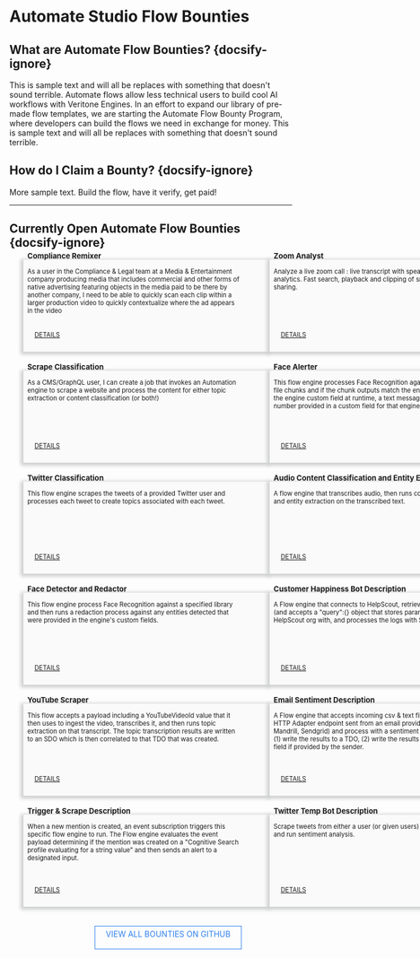 <!--TODO: Replace all references to "VDA", "Developer Application", and "Developer App" with "Veritone Developer"-->

# Automate Studio Flow Bounties

<style>
    div.featureBox {
        -webkit-box-shadow: -2px 2px 6px 3px rgba(207,208,209,1);
        -moz-box-shadow: -2px 2px 6px 3px rgba(207,208,209,1);
        box-shadow: -2px 2px 6px 3px rgba(207,208,209,1);
        width: 425px;
        height: 150px;
        padding: 7px;
        font-size: 80%;
        display: flex;
        background: #FAFAFA;
        position: relative;
    }

    div.featureColumn {
        position:relative;
        left:25px;
        width: 500px;
    }
    
    div.featureText {
        position: relative; 
        top: -40px;
    }

    div.featureImage {
        width: 50px;
        height: 50px;
    }

    div.do-more-aiware-featureColumn {
        position:relative;
        left:25px;
        width: 400px;
    }
    
    div.do-more-aiwareFeatureText {
        width: 75%;
        position: relative; 
        top: -40px;
    }

    a.link {
    }

    div.newsSectionColumn{
        width: 975px;
        position:relative;
        left:10px;
        display: flex
    }
    
    div.newsDateColumn {
        width: 175px
    }

    div.newsColumn {
        width: 800px
    }

    div.buttonColumn {
        width: 760px;
        display: flex;
        margin: 0;
        position: absolute;
        left: 365px;
    }

    #view-more-templates-btn {
        display: block;
        color: #2F80ED;
        border: 1px solid #2F80ED;
        width: 250px;
        height: 30px;
        position: relative;
        left: 15px;
        text-align: center;
        padding: 5px;
        position: relative;
        text-decoration: none;
    }

    #learn-automate-studio-btn {
        display: block;
        background-color: #2F80ED;
        color: #FFF;
        width: 300px;
        height: 30px;
        text-decoration: none;
        text-align: center;
        padding: 5px;
        position: relative;
    }

    #explore-templates-btn {
        display: block;
        color: #2F80ED;
        border: 1px solid #2F80ED;
        width: 300px;
        height: 30px;
        text-align: center;
        padding: 5px;
        position: relative;
        text-decoration: none;
    }

    .date-text {
        background-color: #d9d9d7;
        width: 110px;
        border-radius: 10px;
        font-size: 95%;
        padding: 4px 6px;  
        text-align: center
    }

    a.link {
        position: relative;
        bottom: -120px;
        left: -367px;
    }

</style>

## What are Automate Flow Bounties? {docsify-ignore}
This is sample text and will all be replaces with something that doesn't sound terrible. Automate flows allow less technical users to build cool AI workflows with Veritone Engines. In an effort to expand our library of pre-made flow templates, we are starting the Automate Flow Bounty Program, where developers can build the flows we need in exchange for money. This is sample text and will all be replaces with something that doesn't sound terrible.  

## How do I Claim a Bounty? {docsify-ignore}
More sample text. Build the flow, have it verify, get paid!
<hr>

## Currently Open Automate Flow Bounties {docsify-ignore}



<div style="display: flex">
    <div class="featureColumn">
        <div class="featureBox"> 
            <div class="featureText">
                <h3>Compliance Remixer</h3>
                <div>As a user in the Compliance & Legal team at a Media & Entertainment company producing media that includes commercial and other forms of native advertising featuring objects in the media paid to be there by another company, I need to be able to quickly scan each clip within a larger production video to quickly contextualize where the ad appears in the video</div>
            </div>
            <a class="link" href="https://developer.veritone.com/automate-studio/flows/templates"> DETAILS</a>
        </div>
        </br>
        </br>
        <div class="featureBox"> 
            <div class="featureText">
                <h3>Scrape Classification</h3>
                <div>As a CMS/GraphQL user, I can create a job that invokes an Automation engine to scrape a website and process the content for either topic extraction or content classification (or both!)</div>
            </div>
            <a class="link" href="https://developer.veritone.com/automate-studio/flows/templates"> DETAILS</a>
        </div>
        </br>
        </br>
        <div class="featureBox"> 
            <div class="featureText">
                <h3>Twitter Classification</h3>
                <div>This flow engine scrapes the tweets of a provided Twitter user and processes each tweet to create topics associated with each tweet.</div>
            </div>
            <a class="link" href="https://developer.veritone.com/automate-studio/flows/templates"> DETAILS</a>
        </div>
        </br>
        </br>
        <div class="featureBox"> 
            <div class="featureText">
                <h3>Face Detector and Redactor</h3>
                <div>This flow engine process Face Recognition against a specified library and then runs a redaction process against any entities detected that were provided in the engine's custom fields.</div>
            </div>
            <a class="link" href="https://developer.veritone.com/automate-studio/flows/templates"> DETAILS</a>
        </div>
        </br>
        </br>
        <div class="featureBox"> 
            <div class="featureText">
                <h3>YouTube Scraper</h3>
                <div>This flow accepts a payload including a YouTubeVideoId value that it then uses to ingest the video, transcribes it, and then runs topic extraction on that transcript. The topic transcription results are written to an SDO which is then correlated to that TDO that was created.</div>
            </div>
            <a class="link" href="https://developer.veritone.com/automate-studio/flows/templates"> DETAILS</a>
        </div>
        </br>
        </br>
        <div class="featureBox"> 
            <div class="featureText">
                <h3>Trigger & Scrape Description</h3>
                <div>When a new mention is created, an event subscription triggers this specific flow engine to run. The Flow engine evaluates the event payload determining if the mention was created on a "Cognitive Search profile evaluating for a string value" and then sends an alert to a designated input.</div>
            </div>
            <a class="link" href="https://developer.veritone.com/automate-studio/flows/templates"> DETAILS</a>
        </div>
    </div>
    <div class="featureColumn">
        <div class="featureBox"> 
            <div class= "featureText">
                <h3>Zoom Analyst</h3>
                <div>Analyze a live zoom call : live transcript with speaker separation. Text analytics. Fast search, playback and clipping of snippets of a call for sharing.</div>
            </div>
            <a class="link" href="https://developer.veritone.com/automate-studio/flows/templates"> DETAILS</a>
        </div>
        </br>
        </br>
        <div class="featureBox">  
            <div class= "featureText">
                <h3>Face Alerter</h3>
                <div>This flow engine processes Face Recognition against image or video file chunks and if the chunk outputs match the entity names provided in the engine custom field at runtime, a text message is sent to the phone number provided in a custom field for that engine at setup time</div>
            </div>
            <a class="link" href="https://developer.veritone.com/automate-studio/flows/templates"> DETAILS</a>
        </div>
        </br>
        </br>
        <div class="featureBox"> 
            <div class="featureText">
                <h3>Audio Content Classification and Entity Extraction</h3>
                <div>A flow engine that transcribes audio, then runs content classification and entity extraction on the transcribed text.</div>
            </div>
            <a class="link" href="https://developer.veritone.com/automate-studio/flows/templates"> DETAILS</a>
        </div>
        </br>
        </br>
        <div class="featureBox"> 
            <div class="featureText">
                <h3>Customer Happiness Bot Description</h3>
                <div>A Flow engine that connects to HelpScout, retrieves the specified logs (and accepts a "query":{} object that stores params to query the user's HelpScout org with, and processes the logs with Sentiment analysis.</div>
            </div>
            <a class="link" href="https://developer.veritone.com/automate-studio/flows/templates"> DETAILS</a>
        </div>
        </br>
        </br>
        <div class="featureBox"> 
            <div class="featureText">
                <h3>Email Sentiment Description</h3>
                <div>A Flow engine that accepts incoming csv & text files webhooked to an HTTP Adapter endpoint sent from an email provider of your choice (eg Mandrill, Sendgrid) and process with a sentiment analysis engine and (1) write the results to a TDO, (2) write the results back to a callbackUrl field if provided by the sender.</div>
            </div>
            <a class="link" href="https://developer.veritone.com/automate-studio/flows/templates"> DETAILS</a>
        </div>
        </br>
        </br>
        <div class="featureBox"> 
            <div class="featureText">
                <h3>Twitter Temp Bot Description</h3>
                <div>Scrape tweets from either a user (or given users) or a topic/hashtag and run sentiment analysis.</div>
            </div>
            <a class="link" href="https://developer.veritone.com/automate-studio/flows/templates"> DETAILS</a>
        </div>
    </div>
</div>
<br>
<br>
<div class="buttonColumn">
    <a href="https://github.com/veritone/automate-flow-templates" id="view-more-templates-btn">VIEW ALL BOUNTIES ON GITHUB</a>
</div>


